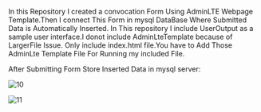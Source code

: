 In this Repository I created a convocation Form Using AdminLTE Webpage Template.Then I connect This Form in mysql DataBase Where Submitted Data is Automatically Inserted. In This repository I include UserOutput as a sample user interface.I donot include AdminLteTemplate because of LargerFile Issue. Only include index.html file.You have to Add Those AdminLte Template  File For Running my included File.

After Submitting Form Store Inserted Data in mysql server:

![10](https://github.com/Ajij120386/ConvocationFormUsingAdminLTE/assets/66430791/f5999aae-6792-4852-b015-73a901b76c85)


![11](https://github.com/Ajij120386/ConvocationFormUsingAdminLTE/assets/66430791/798f9fce-ab18-438b-a41b-00c0e26f69a6)



